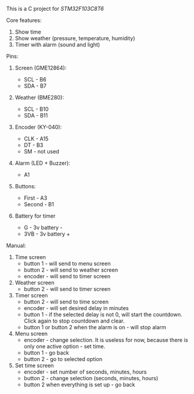 This is a C project for *STM32F103C8T6*


Core features:
1. Show time
2. Show weather (pressure, temperature, humidity)
3. Timer with alarm (sound and light)


Pins:
1. Screen (GME12864):
   - SCL - B6
   - SDA - B7

2. Weather (BME280):
   - SCL - B10
   - SDA - B11

3. Encoder (KY-040):
   - CLK - A15
   - DT - B3
   - SM - not used

4. Alarm (LED + Buzzer):
   - A1 

6. Buttons:
   - First - A3
   - Second - B1

6. Battery for timer
   - G - 3v battery -
   - 3VB - 3v battery +


Manual:
1. Time screen
   - button 1 - will send to menu screen
   - button 2 - will send to weather screen
   - encoder - will send to timer screen 
3. Weather screen
   - button 2 - will send to timer screen
5. Timer screen
   - button 2 - will send to time screen
   - encoder - will set desired delay in minutes
   - button 1 - if the selected delay is not 0, will start the countdown. Click again to stop countdown and clear.
   - button 1 or button 2 when the alarm is on - will stop alarm 
7. Menu screen
   - encoder - change selection. It is useless for now, because there is only one active option - set time.
   - button 1 - go back
   - button 2 - go to selected option
9. Set time screen
    - encoder - set number of seconds, minutes, hours
    - button 2 - change selection (seconds, minutes, hours)
    - button 2 when everything is set up - go back
